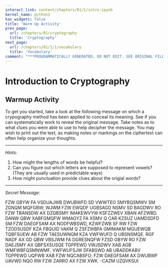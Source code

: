```yaml
---
interact_link: content/chapters/01/1/intro.ipynb
kernel_name: python3
has_widgets: false
title: 'Warm Up Activity'
prev_page:
  url: /chapters/01/cryptography
  title: 'Cryptography'
next_page:
  url: /chapters/01/1/1/vocabulary
  title: 'Vocabulary'
comment: "***PROGRAMMATICALLY GENERATED, DO NOT EDIT. SEE ORIGINAL FILES IN /content***"
---
```



# Introduction to Cryptography
## Warmup Activity

To get you started, take a look at the following message on which a crypography method has been applied to conceal its meaning. See if you can systematically work to reveal the original message. Take notes as to what clues you were able to use to help decipher the message. You may wish to print out the text, as making notes or markings on the ciphertext can often help organize your thoughts.

---
*Hints:*
1. How might the lengths of words be helpful?
2. Can you figure out which letters are supposed to represent vowels? (They are usually used in predictable ways)
3. How might punctuation provide clues about the origial words?
---

*Secret Message:*

FZW GBYW FA VSDUAJWB DWUBWFD SD VWWTEO SMYBQSMWV SM ZGNQM MQFGBW; WJWM FZW EWQDF UGBSAGD NSMV SD BAGDWV RO FZW TBANSDW AX DZQBSMY IMAKEWVYW KSFZZWEV XBAN AFZWBD. DANW QBW XABFGMQFW WMAGYZ FA XSMV Q CAR KZSUZ UAMDSDFD SM FZW DAEGFSAM AX NODFWBSWD, KZWFZWB SF RW FZW TZODSUSDF KZA FBQUID VAKM Q ZSFZWBFA GMIMAKM MGUEWQB TQBFSUEW AB FZW TAESUWNQM KZA VWFWUFD Q UBSNSMQE. RGF NADF AX GD QBW VBSJWM FA DGRESNQFW FZSD GBYW RO FZW DAEJSMY AX QBFSXSUSQE TGPPEWD VWJSDWV XAB AGB WMFWBFQSMNWMF. VWFWUFSJW DFABSWD AB UBADDKABV TGPPEWD UQFWB XAB FZW NQCABSFO; FZW DAEGFSAM AX DWUBWF UAVWD NQO RW FZW ZARRO AX FZW XWK.
-CAZM UZQVKSUI